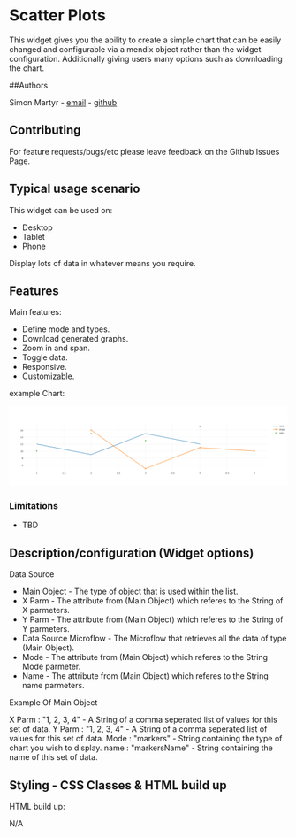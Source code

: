 # Scatter Plots

This widget gives you the ability to create a simple chart that can be easily changed and configurable via a mendix object rather than
the widget configuration. Additionally giving users many options such as downloading the chart. 

##Authors

Simon Martyr -  [email](mailto:simon.martyr@finaps.nl)   - [github](https://github.com/simonmartyr)

## Contributing

For feature requests/bugs/etc please leave feedback on the Github Issues Page.

## Typical usage scenario

This widget can be used on:
- Desktop 
- Tablet 
- Phone

Display lots of data in whatever means you require. 
 
## Features

Main features:

- Define mode and types. 
- Download generated graphs.
- Zoom in and span.
- Toggle data. 
- Responsive. 
- Customizable. 


example Chart:


<img src="readme/example.png"/>



### Limitations

 - TBD
 

## Description/configuration (Widget options)

Data Source 

- Main Object - The type of object that is used within the list.
- X Parm - The attribute from (Main Object) which referes to the String of X parmeters. 
- Y Parm - The attribute from (Main Object) which referes to the String of Y parmeters.
- Data Source Microflow - The Microflow that retrieves all the data of type (Main Object).
- Mode - The attribute from (Main Object) which referes to the String Mode parmeter.
- Name - The attribute from (Main Object) which referes to the String name parmeters.

Example Of Main Object

X Parm : "1, 2, 3, 4" - A String of a comma seperated list of values for this set of data. 
Y Parm : "1, 2, 3, 4" - A String of a comma seperated list of values for this set of data.
Mode : "markers" - String containing the type of chart you wish to display.
name : "markersName" - String containing the name of this set of data. 



## Styling - CSS Classes & HTML build up

HTML build up:

N/A
